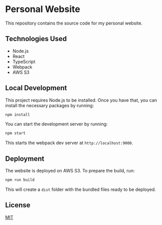 # Personal Website

This repository contains the source code for my personal website.

## Technologies Used

- Node.js
- React
- TypeScript
- Webpack
- AWS S3

## Local Development

This project requires Node.js to be installed. Once you have that, you can install the necessary packages by running:

```bash
npm install
```

You can start the development server by running:

```bash
npm start
```

This starts the webpack dev server at `http://localhost:9000`.

## Deployment

The website is deployed on AWS S3. To prepare the build, run:

```bash
npm run build
```

This will create a `dist` folder with the bundled files ready to be deployed.

## License

[MIT](https://choosealicense.com/licenses/mit/)
